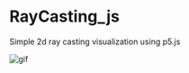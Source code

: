 # RayCasting_js
Simple 2d ray casting visualization using p5.js

![gif](https://github.com/Jaguarmouse/RayCasting_js/blob/master/result.gif)
